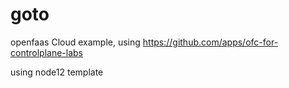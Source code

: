 # goto

openfaas Cloud example, using https://github.com/apps/ofc-for-controlplane-labs

using node12 template